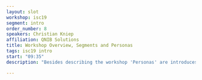 ```yaml
---
layout: slot
workshop: isc19
segment: intro
order_number: 8
speakers: Christian Kniep
affiliation: QNIB Solutions
title: Workshop Overview, Segments and Personas
tags: isc19 intro
start: "09:35"
description: "Besides describing the workshop 'Personas' are introduces, which will attend the panel discussion with a narrow view of a particular use case in mind (SME, Large/Small Academia & Research Sites, Ops, Infrastructure)."

---
```

